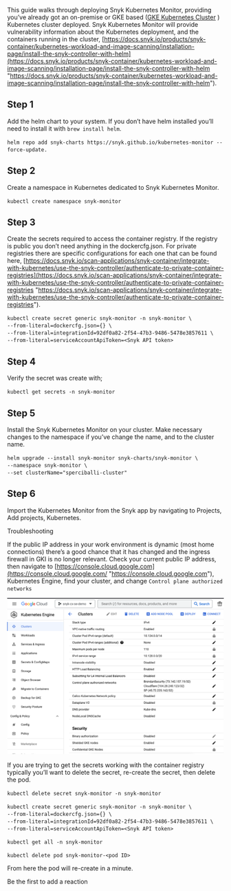 This guide walks through deploying Snyk Kubernetes Monitor, providing you’ve already got an on-premise or GKE based ([GKE Kubernetes Cluster](https://snyksec.atlassian.net/wiki/spaces/~629db3cb76c0360069f263e7/blog/2023/10/20/1719238881) ) Kubernetes cluster deployed. Snyk Kubernetes Monitor will provide vulnerability information about the Kubernetes deployment, and the containers running in the cluster, [https://docs.snyk.io/products/snyk-container/kubernetes-workload-and-image-scanning/installation-page/install-the-snyk-controller-with-helm](https://docs.snyk.io/products/snyk-container/kubernetes-workload-and-image-scanning/installation-page/install-the-snyk-controller-with-helm "https://docs.snyk.io/products/snyk-container/kubernetes-workload-and-image-scanning/installation-page/install-the-snyk-controller-with-helm").

## Step 1

Add the helm chart to your system. If you don’t have helm installed you’ll need to install it with `brew install helm`.

`helm repo add snyk-charts https://snyk.github.io/kubernetes-monitor --force-update.`

## Step 2

Create a namespace in Kubernetes dedicated to Snyk Kubernetes Monitor.

`kubectl create namespace snyk-monitor`

## Step 3

Create the secrets required to access the container registry. If the registry is public you don’t need anything in the dockercfg.json. For private registries there are specific configurations for each one that can be found here, [https://docs.snyk.io/scan-applications/snyk-container/integrate-with-kubernetes/use-the-snyk-controller/authenticate-to-private-container-registries](https://docs.snyk.io/scan-applications/snyk-container/integrate-with-kubernetes/use-the-snyk-controller/authenticate-to-private-container-registries "https://docs.snyk.io/scan-applications/snyk-container/integrate-with-kubernetes/use-the-snyk-controller/authenticate-to-private-container-registries").

`kubectl create secret generic snyk-monitor -n snyk-monitor \`  
`--from-literal=dockercfg.json={} \`  
`--from-literal=integrationId=92df0a82-2f54-47b3-9486-5478e3857611 \`  
`--from-literal=serviceAccountApiToken=<Snyk API token>`

## Step 4

Verify the secret was create with;

`kubectl get secrets -n snyk-monitor`

## Step 5

Install the Snyk Kubernetes Monitor on your cluster. Make necessary changes to the namespace if you’ve change the name, and to the cluster name.

`helm upgrade --install snyk-monitor snyk-charts/snyk-monitor \`  
`--namespace snyk-monitor \`  
`--set clusterName="sperciballi-cluster"`

## Step 6

Import the Kubernetes Monitor from the Snyk app by navigating to Projects, Add projects, Kubernetes.

Troubleshooting

If the public IP address in your work environment is dynamic (most home connections) there’s a good chance that it has changed and the ingress firewall in GKI is no longer relevant. Check your current public IP address, then navigate to [https://console.cloud.google.com](https://console.cloud.google.com/ "https://console.cloud.google.com"), Kubernetes Engine, find your cluster, and change `Control plane authorized networks`

![snyk-k8s-monitor](../images/snyk-k8s-monitor.png)

If you are trying to get the secrets working with the container registry typically you’ll want to delete the secret, re-create the secret, then delete the pod.

`kubectl delete secret snyk-monitor -n snyk-monitor`

`kubectl create secret generic snyk-monitor -n snyk-monitor \`  
`--from-literal=dockercfg.json={} \`  
`--from-literal=integrationId=92df0a82-2f54-47b3-9486-5478e3857611 \`  
`--from-literal=serviceAccountApiToken=<Snyk API token>`

`kubectl get all -n snyk-monitor`

`kubectl delete pod snyk-monitor-<pod ID>`

From here the pod will re-create in a minute.

Be the first to add a reaction